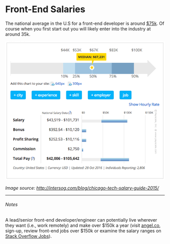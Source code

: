 # Front-End Salaries

The national average in the U.S for a front-end developer is around [$75k](http://www.glassdoor.com/Salaries/front-end-web-developer-salary-SRCH_KO0,23.htm). Of course when you first start out you will likely enter into the industry at around 35k.

![](../images/salary.png "http://intersog.com/blog/chicago-tech-salary-guide-2015/")

<cite>Image source: <a href="http://intersog.com/blog/chicago-tech-salary-guide-2015/">http://intersog.com/blog/chicago-tech-salary-guide-2015/</a></cite>

***

###### Notes

A lead/senior front-end developer/engineer can potentially live wherever they want (i.e., work remotely) and make over $150k a year (visit [angel.co](https://angel.co/jobs), sign-up, review front-end jobs over $150k or examine the salary ranges on [Stack Overflow Jobs](https://stackoverflow.com/jobs?q=front-end&sort=y)).












 






